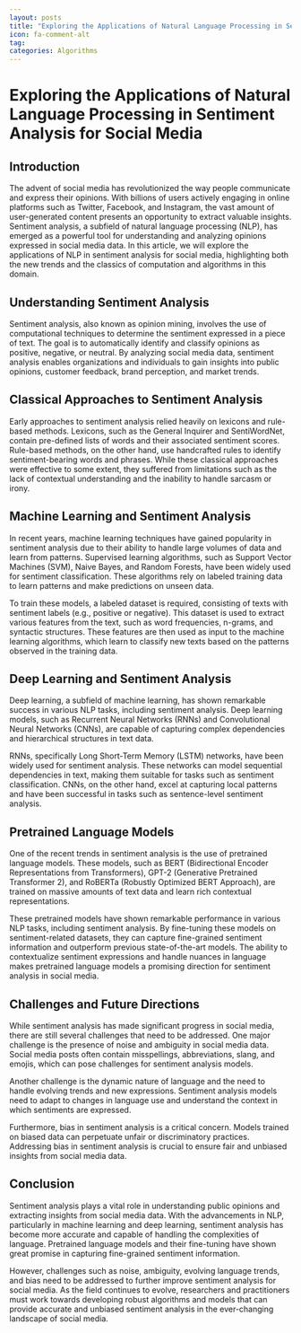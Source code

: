 ```yaml
---
layout: posts
title: "Exploring the Applications of Natural Language Processing in Sentiment Analysis for Social Media"
icon: fa-comment-alt
tag:      
categories: Algorithms
---
```



# Exploring the Applications of Natural Language Processing in Sentiment Analysis for Social Media

## Introduction

The advent of social media has revolutionized the way people communicate and express their opinions. With billions of users actively engaging in online platforms such as Twitter, Facebook, and Instagram, the vast amount of user-generated content presents an opportunity to extract valuable insights. Sentiment analysis, a subfield of natural language processing (NLP), has emerged as a powerful tool for understanding and analyzing opinions expressed in social media data. In this article, we will explore the applications of NLP in sentiment analysis for social media, highlighting both the new trends and the classics of computation and algorithms in this domain.

## Understanding Sentiment Analysis

Sentiment analysis, also known as opinion mining, involves the use of computational techniques to determine the sentiment expressed in a piece of text. The goal is to automatically identify and classify opinions as positive, negative, or neutral. By analyzing social media data, sentiment analysis enables organizations and individuals to gain insights into public opinions, customer feedback, brand perception, and market trends.

## Classical Approaches to Sentiment Analysis

Early approaches to sentiment analysis relied heavily on lexicons and rule-based methods. Lexicons, such as the General Inquirer and SentiWordNet, contain pre-defined lists of words and their associated sentiment scores. Rule-based methods, on the other hand, use handcrafted rules to identify sentiment-bearing words and phrases. While these classical approaches were effective to some extent, they suffered from limitations such as the lack of contextual understanding and the inability to handle sarcasm or irony.

## Machine Learning and Sentiment Analysis

In recent years, machine learning techniques have gained popularity in sentiment analysis due to their ability to handle large volumes of data and learn from patterns. Supervised learning algorithms, such as Support Vector Machines (SVM), Naive Bayes, and Random Forests, have been widely used for sentiment classification. These algorithms rely on labeled training data to learn patterns and make predictions on unseen data.

To train these models, a labeled dataset is required, consisting of texts with sentiment labels (e.g., positive or negative). This dataset is used to extract various features from the text, such as word frequencies, n-grams, and syntactic structures. These features are then used as input to the machine learning algorithms, which learn to classify new texts based on the patterns observed in the training data.

## Deep Learning and Sentiment Analysis

Deep learning, a subfield of machine learning, has shown remarkable success in various NLP tasks, including sentiment analysis. Deep learning models, such as Recurrent Neural Networks (RNNs) and Convolutional Neural Networks (CNNs), are capable of capturing complex dependencies and hierarchical structures in text data.

RNNs, specifically Long Short-Term Memory (LSTM) networks, have been widely used for sentiment analysis. These networks can model sequential dependencies in text, making them suitable for tasks such as sentiment classification. CNNs, on the other hand, excel at capturing local patterns and have been successful in tasks such as sentence-level sentiment analysis.

## Pretrained Language Models

One of the recent trends in sentiment analysis is the use of pretrained language models. These models, such as BERT (Bidirectional Encoder Representations from Transformers), GPT-2 (Generative Pretrained Transformer 2), and RoBERTa (Robustly Optimized BERT Approach), are trained on massive amounts of text data and learn rich contextual representations.

These pretrained models have shown remarkable performance in various NLP tasks, including sentiment analysis. By fine-tuning these models on sentiment-related datasets, they can capture fine-grained sentiment information and outperform previous state-of-the-art models. The ability to contextualize sentiment expressions and handle nuances in language makes pretrained language models a promising direction for sentiment analysis in social media.

## Challenges and Future Directions

While sentiment analysis has made significant progress in social media, there are still several challenges that need to be addressed. One major challenge is the presence of noise and ambiguity in social media data. Social media posts often contain misspellings, abbreviations, slang, and emojis, which can pose challenges for sentiment analysis models.

Another challenge is the dynamic nature of language and the need to handle evolving trends and new expressions. Sentiment analysis models need to adapt to changes in language use and understand the context in which sentiments are expressed.

Furthermore, bias in sentiment analysis is a critical concern. Models trained on biased data can perpetuate unfair or discriminatory practices. Addressing bias in sentiment analysis is crucial to ensure fair and unbiased insights from social media data.

## Conclusion

Sentiment analysis plays a vital role in understanding public opinions and extracting insights from social media data. With the advancements in NLP, particularly in machine learning and deep learning, sentiment analysis has become more accurate and capable of handling the complexities of language. Pretrained language models and their fine-tuning have shown great promise in capturing fine-grained sentiment information.

However, challenges such as noise, ambiguity, evolving language trends, and bias need to be addressed to further improve sentiment analysis for social media. As the field continues to evolve, researchers and practitioners must work towards developing robust algorithms and models that can provide accurate and unbiased sentiment analysis in the ever-changing landscape of social media.